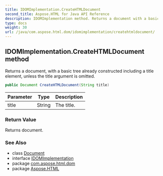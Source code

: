 ```yaml
---
title: IDOMImplementation.CreateHTMLDocument
second_title: Aspose.HTML for Java API Reference
description: IDOMImplementation method. Returns a document with a basic tree already constructed including a title element unless the title argument is omitted
type: docs
weight: 30
url: /java/com.aspose.html.dom/idomimplementation/createhtmldocument/
---
```

## IDOMImplementation.CreateHTMLDocument method

Returns a document, with a basic tree already constructed including a title element, unless the title argument is omitted.

```java
public Document CreateHTMLDocument(String title)
```

| Parameter | Type | Description |
| --- | --- | --- |
| title | String | The title. |

### Return Value

Returns document.

### See Also

* class [Document](../../document/)
* interface [IDOMImplementation](../)
* package [com.aspose.html.dom](../../idomimplementation/)
* package [Aspose.HTML](../../../)
